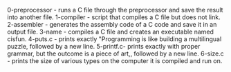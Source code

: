 0-preprocessor - runs a C file through the preprocessor and save the result into another file.
1-compiler - script that compiles a C file but does not link.
2-assembler - generates the assembly code of a C code and save it in an output file.
3-name - compiles a C file and creates an executable named cisfun.
4-puts.c - prints exactly "Programming is like building a multilingual puzzle, followed by a new line.
5-printf.c- prints exactly with proper grammar, but the outcome is a piece of art,, followed by a new line.
6-size.c - prints the size of various types on the computer it is compiled and run on.
